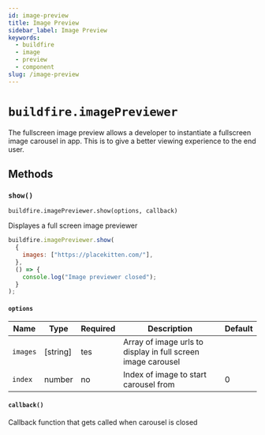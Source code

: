 ```yaml
---
id: image-preview
title: Image Preview
sidebar_label: Image Preview
keywords:
  - buildfire
  - image
  - preview
  - component
slug: /image-preview
---
```


# `buildfire.imagePreviewer`

The fullscreen image preview allows a developer to instantiate a fullscreen image carousel in app. This is to give a better viewing experience to the end user.

## Methods

### `show()` <div class="label widget"></div>

`buildfire.imagePreviewer.show(options, callback)`

Displayes a full screen image previewer

```javascript
buildfire.imagePreviewer.show(
  {
    images: ["https://placekitten.com/"],
  },
  () => {
    console.log("Image previewer closed");
  }
);
```

#### `options`

| Name     | Type     | Required | Description                                                  | Default |
| -------- | -------- | -------- | ------------------------------------------------------------ | ------- |
| `images` | [string] | tes      | Array of image urls to display in full screen image carousel |
| `index`  | number   | no       | Index of image to start carousel from                        | 0       |

#### `callback()`

Callback function that gets called when carousel is closed
